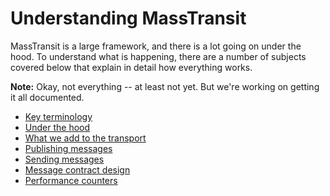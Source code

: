# Understanding MassTransit

MassTransit is a large framework, and there is a lot going on under the hood. To understand what is happening,
there are a number of subjects covered below that explain in detail how everything works.

<div class="alert alert-info">
<b>Note:</b>
Okay, not everything -- at least not yet. But we're working on getting it all documented.
</div>

* [Key terminology](key-ideas.md)
* [Under the hood](under-the-hood.md)
* [What we add to the transport](additions-to-transport.md)
* [Publishing messages](publishing.md)
* [Sending messages](sending.md)
* [Message contract design](message-contracts.md)
* [Performance counters](perfcounters.md)